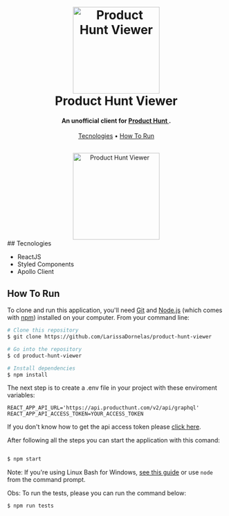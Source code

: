 <h1 align="center">
  <br>
  <a href="http://www.amitmerchant.com/electron-markdownify"><img src="https://ph-static.imgix.net/ph-logo-2.png?auto=format&auto=compress" alt="Product Hunt Viewer" width="200"></a>
  <br>
  Product Hunt Viewer
  <br>
</h1>

<h4 align="center">An unofficial client for <a href="https://api.producthunt.com/v2/docs" target="_blank">Product Hunt </a>.</h4>

<p align="center">
  <a href="#tecnologies">Tecnologies</a> •
  <a href="#how-to-run">How To Run</a>
</p>

<div align="center">
  <br>
  <img src="./src/assets/images/application.gif" alt="Product Hunt Viewer" width="200"></a>

</div>
## Tecnologies
 
 - ReactJS
 - Styled Components
 - Apollo Client


## How To Run

To clone and run this application, you'll need [Git](https://git-scm.com) and [Node.js](https://nodejs.org/en/download/) (which comes with [npm](http://npmjs.com)) installed on your computer. From your command line:

```bash
# Clone this repository
$ git clone https://github.com/LarissaDornelas/product-hunt-viewer

# Go into the repository
$ cd product-hunt-viewer

# Install dependencies
$ npm install
```

The next step is to create a .env file in your project with these enviroment variables:

```
REACT_APP_API_URL='https://api.producthunt.com/v2/api/graphql'
REACT_APP_API_ACCESS_TOKEN=YOUR_ACCESS_TOKEN
```

If you don't know how to get the api access token please [click here](https://api.producthunt.com/v2/docs/oauth_client_only_authentication/oauth_token_ask_for_client_level_token).

After following all the steps you can start the application with this comand:

```bash

$ npm start
```

Note: If you're using Linux Bash for Windows, [see this guide](https://www.howtogeek.com/261575/how-to-run-graphical-linux-desktop-applications-from-windows-10s-bash-shell/) or use `node` from the command prompt.

Obs: To run the tests, please you can run the command below:

```bash
$ npm run tests
```
